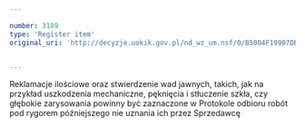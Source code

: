 ```yaml
---

number: 3189
type: 'Register item'
original_uri: 'http://decyzje.uokik.gov.pl/nd_wz_um.nsf/0/B5004F19907DB061C12579FF0036E959?OpenDocument'


---
```


Reklamacje ilościowe oraz stwierdzenie wad jawnych, takich, jak na przykład uszkodzenia mechaniczne, pęknięcia i stłuczenie szkła, czy głębokie zarysowania powinny być zaznaczone w Protokole odbioru robót pod rygorem późniejszego nie uznania ich przez Sprzedawcę
